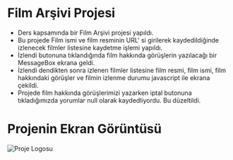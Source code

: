 # Film Arşivi Projesi

* Ders kapsamında bir Film Arşivi projesi yapıldı.
* Bu projede Film ismi ve film resminin URL' si girilerek kaydedildiğinde izlenecek filmler listesine kaydetme işlemi yapıldı.
* İzlendi butonuna tıklandığında film hakkında görüşlerin yazılacağı bir MessageBox ekrana geldi.
* İzlendi dendikten sonra izlenen filmler listesine film resmi, film ismi, film hakkındaki görüşler ve filmin izlenme durumu javascript ile ekrana çekildi.
* Projede film hakkında görüşlerimizi yazarken iptal butonuna tıkladığımızda yorumlar null olarak kaydedliyordu. Bu düzeltildi.
  
# Projenin Ekran Görüntüsü

  ![Proje Logosu](images/filmArsivi.png)
